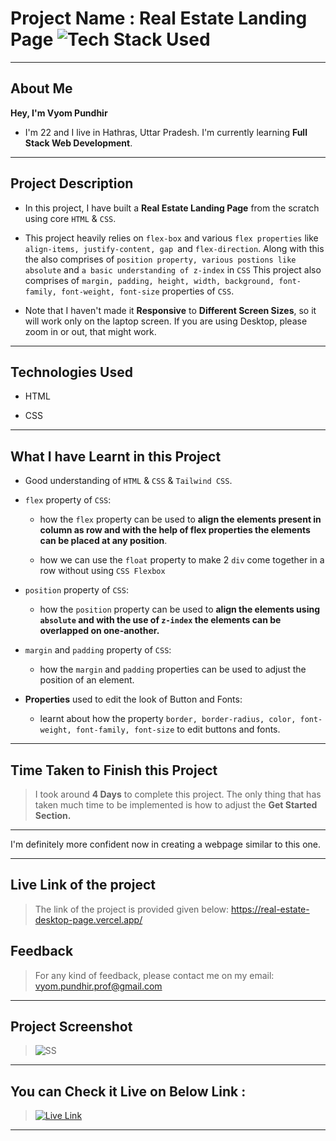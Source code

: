 # Project Name : Real Estate Landing Page ![Tech Stack Used](https://img.shields.io/badge/Technologies-HTML%20%26%20CSS-orange)

---

## About Me

**Hey, I'm Vyom Pundhir**

- I'm 22 and I live in Hathras, Uttar Pradesh. I'm currently learning **Full Stack Web Development**.

---

## Project Description

- In this project, I have built a **Real Estate Landing Page** from the scratch using core `HTML` & `CSS`.

- This project heavily relies on `flex-box` and various `flex properties` like `align-items, justify-content, gap `and `flex-direction`. Along with this the also comprises of `position property, various postions like absolute` and `a basic understanding of z-index` in `CSS` This project also comprises of `margin, padding, height, width, background, font-family, font-weight, font-size` properties of `CSS`.

- Note that I haven't made it **Responsive** to **Different Screen Sizes**, so it will work only on the laptop screen. If you are using Desktop, please zoom in or out, that might work.

---

## Technologies Used

- HTML

- CSS

---

## What I have Learnt in this Project

- Good understanding of `HTML` & `CSS` & `Tailwind CSS`.

- `flex` property of `CSS`:

  - how the `flex` property can be used to **align the elements present in column as row and with the help of flex properties the elements can be placed at any position**.

  - how we can use the `float` property to make 2 `div` come together in a row without using `CSS Flexbox`

- `position` property of `CSS`:

  - how the `position` property can be used to **align the elements using `absolute` and with the use of `z-index` the elements can be overlapped on one-another.**

- `margin` and `padding` property of `CSS`:

  - how the `margin` and `padding` properties can be used to adjust the position of an element.

- **Properties** used to edit the look of Button and Fonts:

  - learnt about how the property `border, border-radius, color, font-weight, font-family, font-size` to edit buttons and fonts.

---

## Time Taken to Finish this Project

> I took around **4 Days** to complete this project. The only thing that has taken much time to be implemented is how to adjust the **Get Started Section.**
---

I'm definitely more confident now in creating a webpage similar to this one.

---
## Live Link of the project

>The link of the project is provided given below:
https://real-estate-desktop-page.vercel.app/

## Feedback

> For any kind of feedback, please contact me on my email: vyom.pundhir.prof@gmail.com
---

## Project Screenshot

> ![SS](./ss-of-the-project.png)
---


## You can Check it Live on Below Link :

> [![Live Link](https://img.shields.io/badge/DEPLOYED-LINK-green)](https://real-estate-desktop-page.vercel.app/)

---
